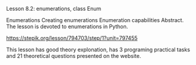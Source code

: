 Lesson 8.2: enumerations, class Enum

Enumerations
Creating enumerations
Enumeration capabilities
Abstract. The lesson is devoted to enumerations in Python.

https://stepik.org/lesson/794703/step/1?unit=797455

This lesson has good theory explonation, has 3 programing practical tasks and 21 theoretical questions presented on the website.
